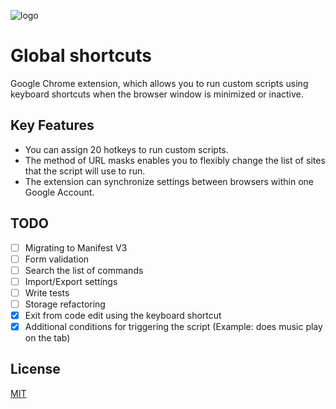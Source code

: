 ![logo](images/global-shortcuts-logo.png)

# Global shortcuts

Google Chrome extension, which allows you to run custom scripts using keyboard shortcuts when the browser window is minimized or inactive.

## Key Features
- You can assign 20 hotkeys to run custom scripts.
- The method of URL masks enables you to flexibly change the list of sites that the script will use to run.
- The extension can synchronize settings between browsers within one Google Account.

## TODO
- [ ] Migrating to Manifest V3
- [ ] Form validation
- [ ] Search the list of commands
- [ ] Import/Export settings
- [ ] Write tests
- [ ] Storage refactoring
- [x] Exit from code edit using the keyboard shortcut
- [x] Additional conditions for triggering the script (Example: does music play on the tab)

## License

[MIT](LICENSE)
